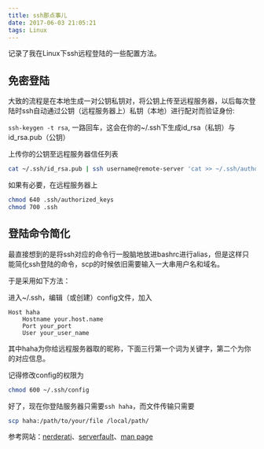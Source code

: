 ```yaml
---
title: ssh那点事儿
date: 2017-06-03 21:05:21
tags: Linux
---
```


记录了我在Linux下ssh远程登陆的一些配置方法。

<!--more-->

## 免密登陆

大致的流程是在本地生成一对公钥私钥对，将公钥上传至远程服务器，以后每次登陆时ssh自动通过公钥（远程服务器上）私钥（本地）进行配对而验证身份:

`ssh-keygen -t rsa`, 一路回车，这会在你的~/.ssh下生成id_rsa（私钥）与id_rsa.pub（公钥）

上传你的公钥至远程服务器信任列表
```bash
cat ~/.ssh/id_rsa.pub | ssh username@remote-server 'cat >> ~/.ssh/authorized_keys'
```

如果有必要，在远程服务器上
```bash
chmod 640 .ssh/authorized_keys
chmod 700 .ssh
```

## 登陆命令简化

最直接想到的是将ssh对应的命令行一股脑地放进bashrc进行alias，但是这样只能简化ssh登陆的命令，scp的时候依旧需要输入一大串用户名和域名。

于是采用如下方法：

进入~/.ssh，编辑（或创建）config文件，加入

	Host haha
		Hostname your.host.name
		Port your_port
		User your_user_name

其中haha为你给远程服务器取的昵称，下面三行第一个词为关键字，第二个为你的对应信息。

记得修改config的权限为
```bash
chmod 600 ~/.ssh/config
```

好了，现在你登陆服务器只需要`ssh haha`，而文件传输只需要
```bash
scp haha:/path/to/your/file /local/path/
```


参考网站：[nerderati][]、[serverfault][]、[man page][]





[nerderati]: http://nerderati.com/2011/03/17/simplify-your-life-with-an-ssh-config-file/
[serverfault]: https://serverfault.com/questions/253313/ssh-hostname-returns-bad-owner-or-permissions-on-ssh-config
[man page]: https://linux.die.net/man/5/ssh_config